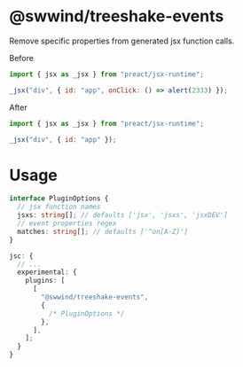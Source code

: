 # @swwind/treeshake-events

Remove specific properties from generated jsx function calls.

Before

```js
import { jsx as _jsx } from "preact/jsx-runtime";

_jsx("div", { id: "app", onClick: () => alert(2333) });
```

After

```js
import { jsx as _jsx } from "preact/jsx-runtime";

_jsx("div", { id: "app" });
```

# Usage

```ts
interface PluginOptions {
  // jsx function names
  jsxs: string[]; // defaults ['jsx', 'jsxs', 'jsxDEV']
  // event properties regex
  matches: string[]; // defaults ['^on[A-Z]']
}

jsc: {
  // ...
  experimental: {
    plugins: [
      [
        "@swwind/treeshake-events",
        {
          /* PluginOptions */
        },
      ],
    ];
  }
}
```
